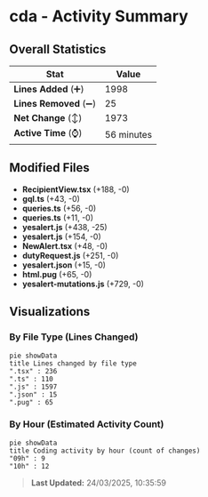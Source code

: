 # cda - Activity Summary 

## Overall Statistics

| Stat                   | Value                                                             |
| ---------------------- | ----------------------------------------------------------------- |
| **Lines Added** (➕)   | 1998                                          |
| **Lines Removed** (➖) | 25                                        |
| **Net Change** (↕)    | 1973                |
| **Active Time** (⌚)   | 56 minutes |


## Modified Files
- **RecipientView.tsx** (+188, -0)
- **gql.ts** (+43, -0)
- **queries.ts** (+56, -0)
- **queries.ts** (+11, -0)
- **yesalert.js** (+438, -25)
- **yesalert.js** (+154, -0)
- **NewAlert.tsx** (+48, -0)
- **dutyRequest.js** (+251, -0)
- **yesalert.json** (+15, -0)
- **html.pug** (+65, -0)
- **yesalert-mutations.js** (+729, -0)

## Visualizations

### By File Type (Lines Changed)

```mermaid
pie showData
title Lines changed by file type
".tsx" : 236
".ts" : 110
".js" : 1597
".json" : 15
".pug" : 65
```

### By Hour (Estimated Activity Count)

```mermaid
pie showData
title Coding activity by hour (count of changes)
"09h" : 9
"10h" : 12
```


> **Last Updated:** 24/03/2025, 10:35:59